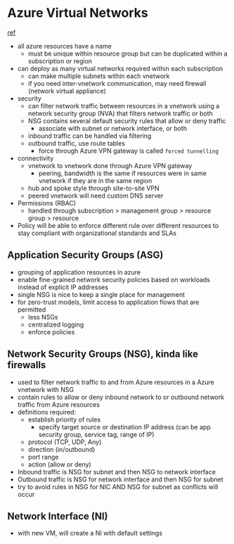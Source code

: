 # Azure Virtual Networks

[ref](https://docs.microsoft.com/en-us/azure/virtual-network/virtual-network-vnet-plan-design-arm)
* all azure resources have a name
    * must be unique within resource group but can be duplicated within a subscription or region
* can deploy as many virtual networks required within each subscription
    * can make multiple subnets within each vnetwork
    * if you need inter-vnetwork communication, may need firewall (network virtual appliance)
* security
    * can filter network traffic between resources in a vnetwork using a network security group (NVA) that filters network traffic or both
    * NSG contains several default security rules that allow or deny traffic
        * associate with subnet or network interface, or both
    * inbound traffic can be handled via filtering
    * outbound traffic, use route tables 
        * force through Azure VPN gateway is called `forced tunnelling`
* connectivity
    * vnetwork to vnetwork done through Azure VPN gateway
        * peering, bandwidth is the same if resources were in same vnetwork if they are in the same region
    * hub and spoke style through site-to-site VPN
    * peered vnetwork will need custom DNS server
* Permissions (RBAC)   
    * handled through subscription > management group > resource group > resource
* Policy    will be able to enforce different rule over different resources to stay compliant with organizational standards and SLAs

## Application Security Groups (ASG)
* grouping of application resources in azure
* enable fine-grained network security policies based on workloads instead of explicit IP addresses
* single NSG is nice to keep a single place for management
* for zero-trust models, limit access to application flows that are permitted
    * less NSGs
    * centralized logging
    * enforce policies

## Network Security Groups (NSG), kinda like firewalls
* used to filter network traffic to and from Azure resources in a Azure vnetwork with NSG
* contain rules to allow or deny inbound network to or outbound network traffic from Azure resources
* definitions required:
    * establish priority of rules
        * specify target source or destination IP address (can be app security group, service tag, range of IP)
    * protocol (TCP, UDP, Any)
    * direction (in/outbound)
    * port range
    * action (allow or deny)
* Inbound traffic is NSG for subnet and then NSG to network interface
* Outbound traffic is NSG for network interface and then NSG for subnet
* try to avoid rules in NSG for NIC AND NSG for subnet as conflicts will occur

## Network Interface (NI)
* with new VM, will create a NI with default settings 